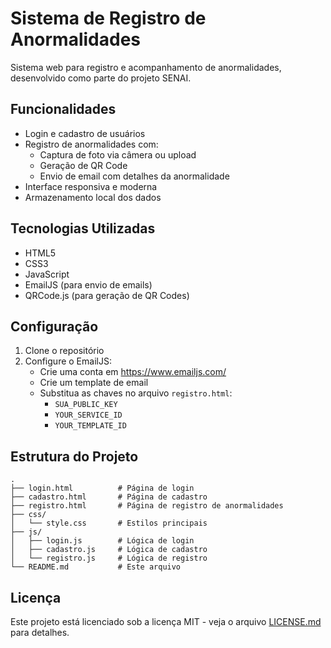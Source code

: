 # Sistema de Registro de Anormalidades

Sistema web para registro e acompanhamento de anormalidades, desenvolvido como parte do projeto SENAI.

## Funcionalidades

- Login e cadastro de usuários
- Registro de anormalidades com:
  - Captura de foto via câmera ou upload
  - Geração de QR Code
  - Envio de email com detalhes da anormalidade
- Interface responsiva e moderna
- Armazenamento local dos dados

## Tecnologias Utilizadas

- HTML5
- CSS3
- JavaScript
- EmailJS (para envio de emails)
- QRCode.js (para geração de QR Codes)

## Configuração

1. Clone o repositório
2. Configure o EmailJS:
   - Crie uma conta em https://www.emailjs.com/
   - Crie um template de email
   - Substitua as chaves no arquivo `registro.html`:
     - `SUA_PUBLIC_KEY`
     - `YOUR_SERVICE_ID`
     - `YOUR_TEMPLATE_ID`

## Estrutura do Projeto

```
.
├── login.html          # Página de login
├── cadastro.html       # Página de cadastro
├── registro.html       # Página de registro de anormalidades
├── css/
│   └── style.css       # Estilos principais
├── js/
│   ├── login.js        # Lógica de login
│   ├── cadastro.js     # Lógica de cadastro
│   └── registro.js     # Lógica de registro
└── README.md           # Este arquivo
```

## Licença

Este projeto está licenciado sob a licença MIT - veja o arquivo [LICENSE.md](LICENSE.md) para detalhes. 